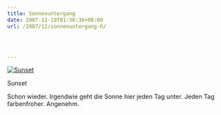 ```yaml
---
title: Sonnenuntergang
date: 2007-12-19T01:58:36+00:00
url: /2007/12/sonnenuntergang-6/




---
```

<div class="flickr">
  <a href="http://www.flickr.com/photos/schreibblogade/2123147260/" title="Sunset"><img src="//farm3.static.flickr.com/2282/2123147260_71f2403738.jpg" alt="Sunset" /></a></p>

  <p>
    Sunset
  </p>
</div>

Schon wieder. Irgendwie geht die Sonne hier jeden Tag unter. Jeden Tag farbenfroher. Angenehm.
